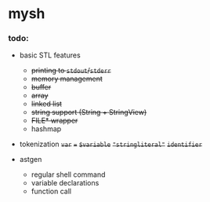 # mysh

### todo:

* basic STL features
  * ~~printing to `stdout`/`stderr`~~
  * ~~memory management~~
  * ~~buffer~~
  * ~~array~~
  * ~~linked list~~
  * ~~string support (String + StringView)~~
  * ~~FILE* wrapper~~
  * hashmap

* tokenization
	~~`var`~~
	~~`=`~~
	~~`$variable`~~
	~~`"stringliteral"`~~
	~~`identifier`~~

* astgen
  * regular shell command
  * variable declarations
  * function call

